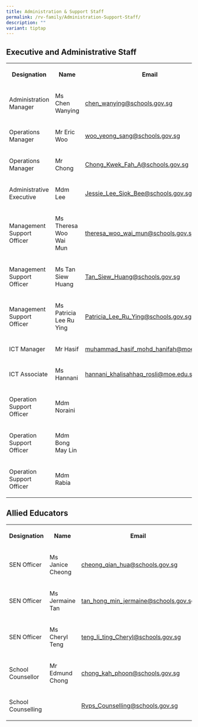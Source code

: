 ```yaml
---
title: Administration & Support Staff
permalink: /rv-family/Administration-Support-Staff/
description: ""
variant: tiptap
---
```

<h2>Executive and Administrative Staff</h2>
<table style="minWidth: 75px">
<colgroup>
<col>
<col>
<col>
</colgroup>
<tbody>
<tr>
<th rowspan="1" colspan="1">
<p>Designation</p>
</th>
<th rowspan="1" colspan="1">
<p>Name</p>
</th>
<th rowspan="1" colspan="1">
<p>Email</p>
</th>
</tr>
<tr>
<td rowspan="1" colspan="1">
<p>Administration Manager</p>
</td>
<td rowspan="1" colspan="1">
<p>Ms Chen Wanying</p>
</td>
<td rowspan="1" colspan="1">
<p><a href="mailto:chen_wanying@schools.gov.sg" rel="noopener noreferrer nofollow" target="_blank">chen_wanying@schools.gov.sg</a>
</p>
</td>
</tr>
<tr>
<td rowspan="1" colspan="1">
<p>Operations Manager</p>
</td>
<td rowspan="1" colspan="1">
<p>Mr Eric Woo</p>
</td>
<td rowspan="1" colspan="1">
<p><a href="mailto:woo_yeong_sang@schools.gov.sg" rel="noopener noreferrer nofollow" target="_blank">woo_yeong_sang@schools.gov.sg</a>
</p>
</td>
</tr>
<tr>
<td rowspan="1" colspan="1">
<p>Operations Manager</p>
</td>
<td rowspan="1" colspan="1">
<p>Mr Chong</p>
</td>
<td rowspan="1" colspan="1">
<p><a href="mailto:Chong_Kwek_Fah_A@schools.gov.sg" rel="noopener noreferrer nofollow" target="_blank">Chong_Kwek_Fah_A@schools.gov.sg</a>
</p>
</td>
</tr>
<tr>
<td rowspan="1" colspan="1">
<p>Administrative Executive</p>
</td>
<td rowspan="1" colspan="1">
<p>Mdm Lee</p>
</td>
<td rowspan="1" colspan="1">
<p><a href="mailto:Jessie_Lee_Siok_Bee@schools.gov.sg" rel="noopener noreferrer nofollow" target="_blank">Jessie_Lee_Siok_Bee@schools.gov.sg</a>
</p>
</td>
</tr>
<tr>
<td rowspan="1" colspan="1">
<p>Management Support Officer</p>
</td>
<td rowspan="1" colspan="1">
<p>Ms Theresa Woo Wai Mun</p>
</td>
<td rowspan="1" colspan="1">
<p><a href="mailto:theresa_woo_wai_mun@schools.gov.sg" rel="noopener noreferrer nofollow" target="_blank">theresa_woo_wai_mun@schools.gov.sg</a>
</p>
</td>
</tr>
<tr>
<td rowspan="1" colspan="1">
<p>Management Support Officer</p>
</td>
<td rowspan="1" colspan="1">
<p>Ms Tan Siew Huang</p>
</td>
<td rowspan="1" colspan="1">
<p><a href="mailto:Tan_Siew_Huang@schools.gov.sg" rel="noopener noreferrer nofollow" target="_blank">Tan_Siew_Huang@schools.gov.sg</a>
</p>
</td>
</tr>
<tr>
<td rowspan="1" colspan="1">
<p>Management Support Officer</p>
</td>
<td rowspan="1" colspan="1">
<p>Ms Patricia Lee Ru Ying</p>
</td>
<td rowspan="1" colspan="1">
<p><a href="mailto:Patricia_Lee_Ru_Ying@schools.gov.sg" rel="noopener noreferrer nofollow" target="_blank">Patricia_Lee_Ru_Ying@schools.gov.sg</a>
</p>
</td>
</tr>
<tr>
<td rowspan="1" colspan="1">
<p>ICT Manager</p>
</td>
<td rowspan="1" colspan="1">
<p>Mr Hasif</p>
</td>
<td rowspan="1" colspan="1">
<p><a href="mailto:muhammad_hasif_mohd_hanifah@moe.edu.sg" rel="noopener noreferrer nofollow" target="_blank">muhammad_hasif_mohd_hanifah@moe.edu.sg</a>
</p>
</td>
</tr>
<tr>
<td rowspan="1" colspan="1">
<p>ICT Associate</p>
</td>
<td rowspan="1" colspan="1">
<p>Ms Hannani</p>
</td>
<td rowspan="1" colspan="1">
<p><a href="mailto:hannani_khalisahhaq_rosli@moe.edu.sg" rel="noopener noreferrer nofollow" target="_blank">hannani_khalisahhaq_rosli@moe.edu.sg</a>
</p>
</td>
</tr>
<tr>
<td rowspan="1" colspan="1">
<p>Operation Support Officer</p>
</td>
<td rowspan="1" colspan="1">
<p>Mdm Noraini</p>
</td>
<td rowspan="1" colspan="1">
<p>&nbsp;</p>
</td>
</tr>
<tr>
<td rowspan="1" colspan="1">
<p>Operation Support Officer</p>
</td>
<td rowspan="1" colspan="1">
<p>Mdm Bong May Lin</p>
</td>
<td rowspan="1" colspan="1">
<p>&nbsp;</p>
</td>
</tr>
<tr>
<td rowspan="1" colspan="1">
<p>Operation Support Officer</p>
</td>
<td rowspan="1" colspan="1">
<p>Mdm Rabia</p>
</td>
<td rowspan="1" colspan="1">
<p>&nbsp;</p>
</td>
</tr>
</tbody>
</table>
<h2>Allied Educators</h2>
<table style="minWidth: 75px">
<colgroup>
<col>
<col>
<col>
</colgroup>
<tbody>
<tr>
<th rowspan="1" colspan="1">
<p>Designation</p>
</th>
<th rowspan="1" colspan="1">
<p>Name</p>
</th>
<th rowspan="1" colspan="1">
<p>Email</p>
</th>
</tr>
<tr>
<td rowspan="1" colspan="1">
<p>SEN Officer</p>
</td>
<td rowspan="1" colspan="1">
<p>Ms Janice Cheong</p>
</td>
<td rowspan="1" colspan="1">
<p><a href="mailto:cheong_qian_hua@schools.gov.sg" rel="noopener noreferrer nofollow" target="_blank">cheong_qian_hua@schools.gov.sg</a>
</p>
</td>
</tr>
<tr>
<td rowspan="1" colspan="1">
<p>SEN Officer</p>
</td>
<td rowspan="1" colspan="1">
<p>Ms Jermaine Tan</p>
</td>
<td rowspan="1" colspan="1">
<p><a href="mailto:Tan_Hong_Min_Jermaine@schools.gov.sg" rel="noopener noreferrer nofollow" target="_blank">tan_hong_min_jermaine@schools.gov.sg</a>
</p>
</td>
</tr>
<tr>
<td rowspan="1" colspan="1">
<p>SEN Officer</p>
</td>
<td rowspan="1" colspan="1">
<p>Ms Cheryl Teng</p>
</td>
<td rowspan="1" colspan="1">
<p><a href="mailto:Teng_Li_Ting_Cheryl@schools.gov.sg" rel="noopener noreferrer nofollow" target="_blank">teng_li_ting_Cheryl@schools.gov.sg</a>
</p>
</td>
</tr>
<tr>
<td rowspan="1" colspan="1">
<p>School Counsellor</p>
</td>
<td rowspan="1" colspan="1">
<p>Mr Edmund Chong</p>
</td>
<td rowspan="1" colspan="1">
<p><a href="mailto:chong_kah_phoon@schools.gov.sg" rel="noopener noreferrer nofollow" target="_blank">chong_kah_phoon@schools.gov.sg</a>
</p>
</td>
</tr>
<tr>
<td rowspan="1" colspan="1">
<p>School Counselling</p>
</td>
<td rowspan="1" colspan="1">
<p></p>
</td>
<td rowspan="1" colspan="1">
<p><a href="mailto:Rvps_Counselling@schools.gov.sg" rel="noopener noreferrer nofollow" target="_blank">Rvps_Counselling@schools.gov.sg</a>
</p>
</td>
</tr>
</tbody>
</table>
<p></p>